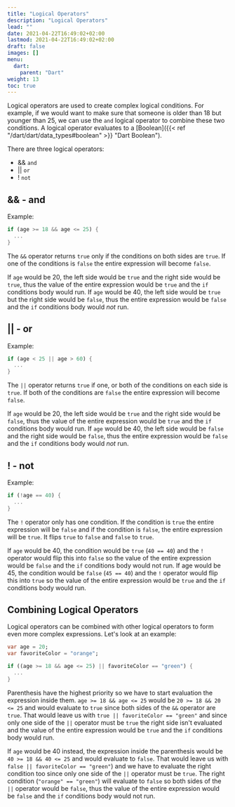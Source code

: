 ```yaml
---
title: "Logical Operators"
description: "Logical Operators"
lead: ""
date: 2021-04-22T16:49:02+02:00
lastmod: 2021-04-22T16:49:02+02:00
draft: false
images: []
menu: 
  dart:
    parent: "Dart"
weight: 13
toc: true
---
```


Logical operators are used to create complex logical conditions. For example, if we would want to make sure that someone is older than 18 but younger than 25, we can use the `and` logical operator to combine these two conditions. A logical operator evaluates to a [Boolean]({{< ref "/dart/dart/data_types#boolean" >}} "Dart Boolean").

There are three logical operators: 

- && `and`
- || `or`
- ! `not`

## && - and

Example:

```dart
if (age >= 18 && age <= 25) {
  ...
}
```

The `&&` operator returns `true` only if the conditions on both sides are `true`. If one of the conditions is `false` the entire expression will become `false`.

If `age` would be 20, the left side would be `true` and the right side would be `true`, thus the value of the entire expression would be `true` and the `if` conditions body would run. If `age` would be 40, the left side would be `true` but the right side would be `false`, thus the entire expression would be `false` and the `if` conditions body would *not* run.

## || - or

Example:

```dart
if (age < 25 || age > 60) {
  ...
}
```

The `||` operator returns `true` if one, or both of the conditions on each side is `true`. If both of the conditions are `false` the entire expression will become `false`.

If `age` would be 20, the left side would be `true` and the right side would be `false`, thus the value of the entire expression would be `true` and the `if` conditions body would run. If `age` would be 40, the left side would be `false` and the right side would be `false`, thus the entire expression would be `false` and the `if` conditions body would *not* run.

## ! - not

Example:

```dart
if (!age == 40) {
  ...
}
```

The `!` operator only has one condition. If the condition is `true` the entire expression will be `false` and if the condition is `false`, the entire expression will be `true`. It flips `true` to `false` and `false` to `true`.

If `age` would be 40, the condition would be `true` (`40 == 40`) and the `!` operator would flip this into `false` so the value of the entire expression would be `false` and the `if` conditions body would not run. If age would be 45, the condition would be `false` (`45 == 40`) and the `!` operator would flip this into `true` so the value of the entire expression would be `true` and the `if` conditions body would run.

## Combining Logical Operators

Logical operators can be combined with other logical operators to form even more complex expressions. Let's look at an example:

```dart
var age = 20;
var favoriteColor = "orange";

if ((age >= 18 && age <= 25) || favoriteColor == "green") {
  ...
}
```

Parenthesis have the highest priority so we have to start evaluation the expression inside them. `age >= 18 && age <= 25` would be `20 >= 18 && 20 <= 25` and would evaluate to `true` since both sides of the `&&` operator are `true`. That would leave us with `true || favoriteColor == "green"` and since only one side of the `||` operator must be `true` the right side isn't evaluated and the value of the entire expression would be `true` and the `if` conditions body would run.

If `age` would be 40 instead, the expression inside the parenthesis would be `40 >= 18 && 40 <= 25` and would evaluate to `false`. That would leave us with `false || favoriteColor == "green"`) and we have to evaluate the right condition too since only one side of the `||` operator must be `true`. The right condition (`"orange" == "green"`) will evaluate to `false` so both sides of the `||` operator would be `false`, thus the value of the entire expression would be `false` and the `if` conditions body would not run.
